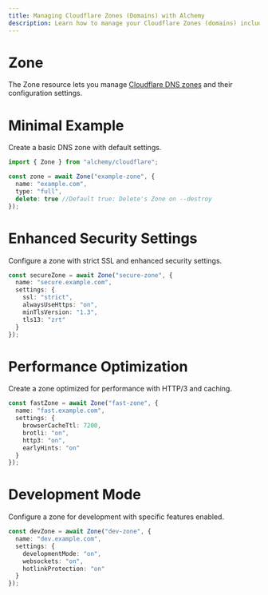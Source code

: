 ```yaml
---
title: Managing Cloudflare Zones (Domains) with Alchemy
description: Learn how to manage your Cloudflare Zones (domains) including DNS settings and other configurations using Alchemy.
---
```


# Zone

The Zone resource lets you manage [Cloudflare DNS zones](https://developers.cloudflare.com/dns/zone-setups/) and their configuration settings.

# Minimal Example

Create a basic DNS zone with default settings.

```ts
import { Zone } from "alchemy/cloudflare";

const zone = await Zone("example-zone", {
  name: "example.com",
  type: "full",
  delete: true //Default true: Delete's Zone on --destroy
});
```

# Enhanced Security Settings

Configure a zone with strict SSL and enhanced security settings.

```ts
const secureZone = await Zone("secure-zone", {
  name: "secure.example.com",
  settings: {
    ssl: "strict",
    alwaysUseHttps: "on", 
    minTlsVersion: "1.3",
    tls13: "zrt"
  }
});
```

# Performance Optimization

Create a zone optimized for performance with HTTP/3 and caching.

```ts
const fastZone = await Zone("fast-zone", {
  name: "fast.example.com", 
  settings: {
    browserCacheTtl: 7200,
    brotli: "on",
    http3: "on",
    earlyHints: "on"
  }
});
```

# Development Mode

Configure a zone for development with specific features enabled.

```ts
const devZone = await Zone("dev-zone", {
  name: "dev.example.com",
  settings: {
    developmentMode: "on",
    websockets: "on",
    hotlinkProtection: "on"
  }
});
```